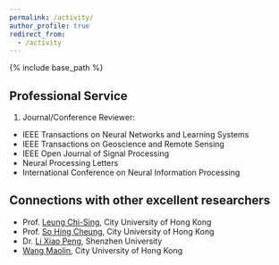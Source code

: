 ```yaml
---
permalink: /activity/
author_profile: true
redirect_from:
  - /activity
---
```

{% include base_path %}

Professional Service
---------
1) Journal/Conference Reviewer:  
* IEEE Transactions on Neural Networks and Learning Systems
* IEEE Transactions on Geoscience and Remote Sensing
* IEEE Open Journal of Signal Processing
* Neural Processing Letters
* International Conference on Neural Information Processing
  
Connections with other excellent researchers
---------
* Prof. [Leung Chi-Sing](https://scholars.cityu.edu.hk/en/persons/chi-sing-andrew-leung(876bf38a-51d9-435b-9a0d-1029a3651641).html), City University of Hong Kong
* Prof. [So Hing Cheung](https://scholars.cityu.edu.hk/en/persons/hing-cheung-so(c5a26419-5599-4f02-a416-738916471635).html), City University of Hong Kong
* Dr. [Li Xiao Peng](https://li-x-p.github.io), Shenzhen University
* [Wang Maolin](https://morin.wang/), City University of Hong Kong
